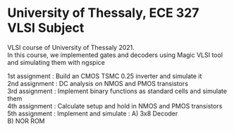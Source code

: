 # University of Thessaly, ECE 327 VLSI Subject  

VLSI course of University of Thessaly 2021.   
In this course, we implemented gates and decoders using Magic VLSI tool and simulating them with ngspice  

1st assignment : Build an CMOS TSMC 0.25 inverter and simulate it  
2nd assignment : DC analysis on NMOS and PMOS transistors  
3rd assignment : Implement binary functions as standard cells and simulate them  
4th assignment : Calculate setup and hold in NMOS and PMOS transistors  
5th assignment : Implement and simulate : A) 3x8 Decoder  
                                         B) NOR ROM  

